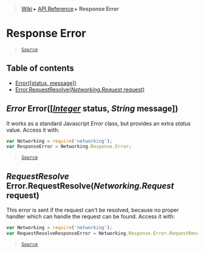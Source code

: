 > [Wiki](Home) ▸ [API Reference](API-Reference) ▸ **Response Error**

Response Error
==============

> [`Source`](/Neft-io/neft/tree/master/src/networking/response/error.litcoffee#response-error)

## Table of contents
  * [Error([status, message])](#error-errorinteger-status-string-message)
  * [Error.RequestResolve(*Networking.Request* request)](#requestresolve-errorrequestresolvenetworkingrequest-request)

*Error* Error([[*Integer*](/Neft-io/neft/wiki/Utils-API.md#boolean-isintegerany-value) status, *String* message])
---------------------------------------------------

It works as a standard Javascript *Error* class, but provides an extra *status* value.
Access it with:
```javascript
var Networking = require('networking');
var ResponseError = Networking.Response.Error;
```

> [`Source`](/Neft-io/neft/tree/master/src/networking/response/error.litcoffee#error-errorinteger-status-string-message)

*RequestResolve* Error.RequestResolve(*Networking.Request* request)
-------------------------------------------------------------------

This error is sent if the request can't be resolved,
because no proper handler which can handle the request can be found.
Access it with:
```javascript
var Networking = require('networking');
var RequestResolveResponseError = Networking.Response.Error.RequestResolve;
```

> [`Source`](/Neft-io/neft/tree/master/src/networking/response/error.litcoffee#requestresolve-errorrequestresolvenetworkingrequest-request)

